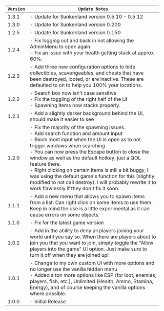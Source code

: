 | `Version` | `Update Notes`                                                                                                                                                                                                                                                                                                                                                                                                                                                                                                                      |
|-----------|-------------------------------------------------------------------------------------------------------------------------------------------------------------------------------------------------------------------------------------------------------------------------------------------------------------------------------------------------------------------------------------------------------------------------------------------------------------------------------------------------------------------------------------|
| 1.3.1     | - Update for Sunkenland version 0.5.10 - 0.5.12                                                                                                                                                                                                                                                                                                                                                                                                                                                                                     |
| 1.3.0     | - Update for Sunkenland version 0.200                                                                                                                                                                                                                                                                                                                                                                                                                                                                                               |
| 1.2.5     | - Update for Sunkenland version 0.150                                                                                                                                                                                                                                                                                                                                                                                                                                                                                               |
| 1.2.4     | - Fix logging out and back in not allowing the AdminMenu to open again.<br/> - Fix an issue with your health getting stuck at approx 60%.                                                                                                                                                                                                                                                                                                                                                                                           |
| 1.2.3     | - Add three new configuration options to hide collectibles, scavengeables, and chests that have been destroyed, looted, or are inactive. These are defaulted to on to help you 100% your locations.                                                                                                                                                                                                                                                                                                                                 |
| 1.2.2     | - Search box now isn't case sensitive<br/> - Fix the toggling of the right half of the UI<br/> - Spawning items now stacks properly.                                                                                                                                                                                                                                                                                                                                                                                                |
| 1.2.1     | - Add a slightly darker background behind the UI, should make it easier to see                                                                                                                                                                                                                                                                                                                                                                                                                                                      |
| 1.2.0     | - Fix the majority of the spawning issues.<br/> - Add search function and amount input<br/> - Block most input when the UI is open as to not trigger windows when searching<br/> - You can now press the Escape button to close the window as well as the default hotkey, just a QOL feature there.<br/> - Right clicking on certain items is still a bit buggy, I was using the default game's function for this (slightly modified to not call destroy). I will probably rewrite it to work flawlessly if they don't fix it soon. |
| 1.1.1     | - Add a new menu that allows you to spawn items from a list. Can right click on some items to use them. Keep in mind the use is a little experimental as it can cause errors on some objects.                                                                                                                                                                                                                                                                                                                                       |
| 1.1.0     | - Fix for the latest game version                                                                                                                                                                                                                                                                                                                                                                                                                                                                                                   |
| 1.0.2     | - Add in the ability to deny all players joining your world until you say so. When there are players about to join you that you want to join, simply toggle the "Allow players into the game" UI option. Just make sure to turn it off when they are joined up!                                                                                                                                                                                                                                                                     |
| 1.0.1     | - Change to my own custom UI with more options and no longer use the vanilla hidden menu<br/> - Added a ton more options like ESP (for loot, enemies, players, fish, etc.), Unlimited (Health, Ammo, Stamina, Energy), and of course keeping the vanilla options where possible.                                                                                                                                                                                                                                                    |
| 1.0.0     | - Initial Release                                                                                                                                                                                                                                                                                                                                                                                                                                                                                                                   |
